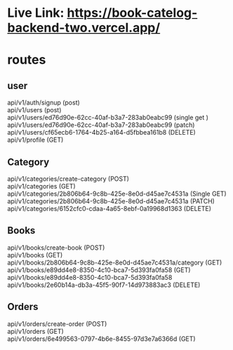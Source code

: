 # Live Link: https://book-catelog-backend-two.vercel.app/ 
 
# routes
 
## user  <br>
api/v1/auth/signup (post) <br>
api/v1/users   (post) <br>
api/v1/users/ed76d90e-62cc-40af-b3a7-283ab0eabc99  (single get ) <br>
api/v1/users/ed76d90e-62cc-40af-b3a7-283ab0eabc99  (patch) <br>
api/v1/users/cf65ecb6-1764-4b25-a164-d5fbbea161b8 (DELETE) <br>
api/v1/profile (GET) <br>

## Category <br>
api/v1/categories/create-category (POST) <br>
api/v1/categories (GET) <br>
api/v1/categories/2b806b64-9c8b-425e-8e0d-d45ae7c4531a (Single GET)  <br>
api/v1/categories/2b806b64-9c8b-425e-8e0d-d45ae7c4531a (PATCH) <br>
api/v1/categories/6152cfc0-cdaa-4a65-8ebf-0a19968d1363  (DELETE)  <br>

## Books <br>
api/v1/books/create-book (POST) <br>
api/v1/books (GET) <br>
api/v1/books/2b806b64-9c8b-425e-8e0d-d45ae7c4531a/category (GET) <br>
api/v1/books/e89dd4e8-8350-4c10-bca7-5d393fa0fa58 (GET) <br>
api/v1/books/e89dd4e8-8350-4c10-bca7-5d393fa0fa58 <br>
api/v1/books/2e60b14a-db3a-45f5-90f7-14d973883ac3 (DELETE) <br>

## Orders <br>
api/v1/orders/create-order (POST) <br>
api/v1/orders (GET) <br>
api/v1/orders/6e499563-0797-4b6e-8455-97d3e7a6366d (GET) <br>
